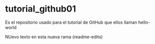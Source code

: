 # tutorial_github01
Es el repositorio usado para el tutorial de GitHub que ellos llaman hello-world

NUevo texto en esta nueva rama (readme-edits)
